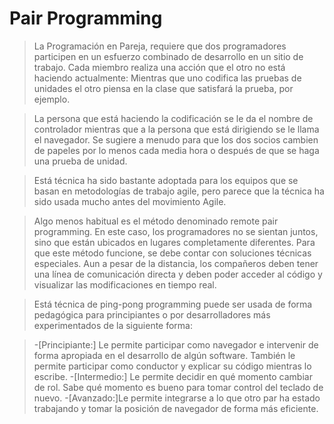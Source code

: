 # Pair Programming

>La Programación en Pareja, requiere que dos programadores participen en un esfuerzo combinado de desarrollo en un sitio de trabajo. 
Cada miembro realiza una acción que el otro no está haciendo actualmente: Mientras que uno codifica las pruebas de unidades el otro piensa en la clase que satisfará la prueba, por ejemplo.

>La persona que está haciendo la codificación se le da el nombre de controlador mientras que a la persona que está dirigiendo se le llama el navegador. 
Se sugiere a menudo para que los dos socios cambien de papeles por lo menos cada media hora o después de que se haga una prueba de unidad.

>Está técnica ha sido bastante adoptada para los equipos que se basan en metodologías de trabajo agile, pero parece que la técnica ha sido usada mucho antes del movimiento Agile. 

>Algo menos habitual es el método denominado remote pair programming. En este caso, los programadores no se sientan juntos, sino que están ubicados en lugares completamente diferentes. 
Para que este método funcione, se debe contar con soluciones técnicas especiales. Aun a pesar de la distancia, los compañeros deben tener una línea de comunicación directa y deben poder acceder al código y visualizar las modificaciones en tiempo real.

>Está técnica de ping-pong programming puede ser usada de forma pedagógica para principiantes o por desarrolladores más experimentados de la siguiente forma:

>-[Principiante:] Le permite participar como navegador e intervenir de forma apropiada en el desarrollo de algún software. También le permite participar como conductor y explicar su código mientras lo escribe.
-[Intermedio:] Le permite decidir en qué momento cambiar de rol. Sabe qué momento es bueno para tomar control del teclado de nuevo.
-[Avanzado:]Le permite integrarse a lo que otro par ha estado trabajando y tomar la posición de navegador de forma más eficiente.
